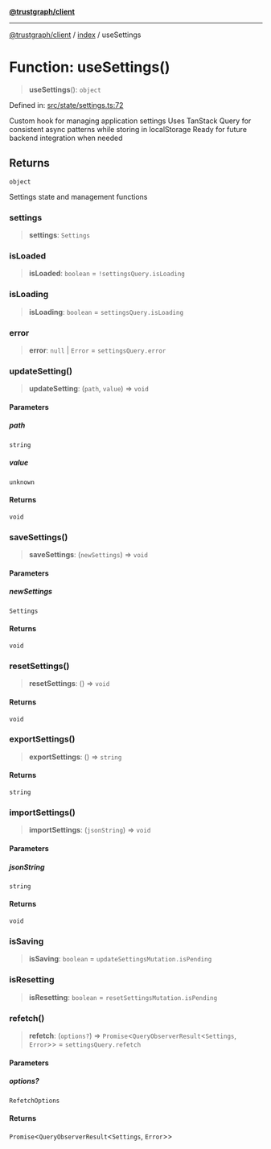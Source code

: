 [**@trustgraph/client**](../../README.md)

***

[@trustgraph/client](../../README.md) / [index](../README.md) / useSettings

# Function: useSettings()

> **useSettings**(): `object`

Defined in: [src/state/settings.ts:72](https://github.com/trustgraph-ai/trustgraph-ts-client/blob/4700024d623d01d40c50072d60c021f3b6c60b54/src/state/settings.ts#L72)

Custom hook for managing application settings
Uses TanStack Query for consistent async patterns while storing in localStorage
Ready for future backend integration when needed

## Returns

`object`

Settings state and management functions

### settings

> **settings**: `Settings`

### isLoaded

> **isLoaded**: `boolean` = `!settingsQuery.isLoading`

### isLoading

> **isLoading**: `boolean` = `settingsQuery.isLoading`

### error

> **error**: `null` \| `Error` = `settingsQuery.error`

### updateSetting()

> **updateSetting**: (`path`, `value`) => `void`

#### Parameters

##### path

`string`

##### value

`unknown`

#### Returns

`void`

### saveSettings()

> **saveSettings**: (`newSettings`) => `void`

#### Parameters

##### newSettings

`Settings`

#### Returns

`void`

### resetSettings()

> **resetSettings**: () => `void`

#### Returns

`void`

### exportSettings()

> **exportSettings**: () => `string`

#### Returns

`string`

### importSettings()

> **importSettings**: (`jsonString`) => `void`

#### Parameters

##### jsonString

`string`

#### Returns

`void`

### isSaving

> **isSaving**: `boolean` = `updateSettingsMutation.isPending`

### isResetting

> **isResetting**: `boolean` = `resetSettingsMutation.isPending`

### refetch()

> **refetch**: (`options?`) => `Promise`\<`QueryObserverResult`\<`Settings`, `Error`\>\> = `settingsQuery.refetch`

#### Parameters

##### options?

`RefetchOptions`

#### Returns

`Promise`\<`QueryObserverResult`\<`Settings`, `Error`\>\>
